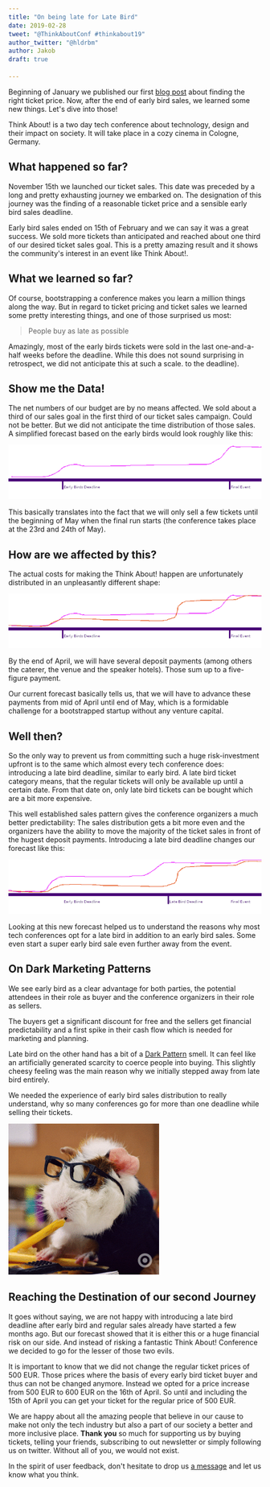 ```yaml
---
title: "On being late for Late Bird"
date: 2019-02-28
tweet: "@ThinkAboutConf #thinkabout19"
author_twitter: "@hldrbm"
author: Jakob
draft: true

---
```


Beginning of January we published our first [blog
post](/blog/learning-from-a-ticket-price-adventure.html) about finding the
right ticket price. Now, after the end of early bird sales, we learned some new
things. Let's dive into those!

Think About! is a two day tech conference about technology, design and their
impact on society. It will take place in a cozy cinema in Cologne, Germany.

## What happened so far?

November 15th we launched our ticket sales. This date was preceded by a long
and pretty exhausting journey we embarked on. The designation of this journey
was the finding of a reasonable ticket price and a sensible early bird sales
deadline.

Early bird sales ended on 15th of February and we can say it was a great
success. We sold more tickets than anticipated and reached about one third of
our desired ticket sales goal. This is a pretty amazing result and it shows the
community's interest in an event like Think About!.

## What we learned so far?

Of course, bootstrapping a conference makes you learn a million things along
the way. But in regard to ticket pricing and ticket sales we learned some
pretty interesting things, and one of those surprised us most:

> People buy as late as possible

Amazingly, most of the early birds tickets were sold in the last
one-and-a-half weeks before the deadline. While this does not sound surprising
in retrospect, we did not anticipate this at such a scale.
to the deadline).

## Show me the Data!

The net numbers of our budget are by no means affected. We sold about a third
of our sales goal in the first third of our ticket sales campaign. Could not be
better. But we did not anticipate the time distribution of those sales. A
simplified forecast based on the early birds would look roughly like this:

![Graph that depicts ticket sales over time](/assets/images/blog/late-bird/diagram.png)

This basically translates into the fact that we will only sell a few tickets
until the beginning of May when the final run starts (the conference takes
place at the 23rd and 24th of May).

## How are we affected by this?

The actual costs for making the Think About! happen are unfortunately distributed in an unpleasantly different shape:

![Graph that depicts ticket sales over time](/assets/images/blog/late-bird/diagram2.png)

By the end of April, we will have several deposit payments (among others the
caterer, the venue and the speaker hotels). Those sum up to a five-figure
payment.

Our current forecast basically tells us, that we will have to advance these
payments from mid of April until end of May, which is a formidable challenge
for a bootstrapped startup without any venture capital.

## Well then?

So the only way to prevent us from committing such a huge risk-investment
upfront is to the same which almost every tech conference does: introducing a
late bird deadline, similar to early bird. A late bird ticket category means,
that the regular tickets will only be available up until a certain date. From
that date on, only late bird tickets can be bought which are a bit more
expensive.

This well established sales pattern gives the conference organizers a much
better predictability: The sales distribution gets a bit more even and the
organizers have the ability to move the majority of the ticket sales in front
of the hugest deposit payments. Introducing a late bird deadline changes our
forecast like this:

![Graph that depicts ticket sales over time](/assets/images/blog/late-bird/diagram3.png)

Looking at this new forecast helped us to understand the reasons why most tech
conferences opt for a late bird in addition to an early bird sales. Some even
start a super early bird sale even further away from the event.

## On Dark Marketing Patterns

We see early bird as a clear advantage for both parties, the potential
attendees in their role as buyer and the conference organizers in their role as
sellers.

The buyers get a significant discount for free and the sellers get financial
predictability and a first spike in their cash flow which is needed for
marketing and planning.

Late bird on the other hand has a bit of a [Dark
Pattern](https://darkpatterns.org/) smell. It can feel like an artificially
generated scarcity to coerce people into buying. This slightly cheesy feeling
was the main reason why we initially stepped away from late bird entirely.

We needed the experience of early bird sales distribution to really understand,
why so many conferences go for more than one deadline while selling their
tickets.

![A guinea pig learning new things](/assets/images/blog/late-bird/learning.gif)

## Reaching the Destination of our second Journey

It goes without saying, we are not happy with introducing a late bird deadline
after early bird and regular sales already have started a few months ago. But
our forecast showed that it is either this or a huge financial risk on our
side. And instead of risking a fantastic Think About! Conference we decided to
go for the lesser of those two evils.

It is important to know that we did not change the regular ticket prices of 500
EUR. Those prices where the basis of every early bird ticket buyer and thus can
not be changed anymore. Instead we opted for a price increase from 500 EUR to
600 EUR on the 16th of April. So until and including the 15th of April you can
get your ticket for the regular price of 500 EUR.

We are happy about all the amazing people that believe in our cause to make not
only the tech industry but also a part of our society a better and more
inclusive place. **Thank you** so much for supporting us by buying tickets, telling
your friends, subscribing to out newsletter or simply following us on twitter.
Without all of you, we would not exist.

In the spirit of user feedback, don't hesitate to drop us [a
message](mailto:kontakt@think-about.io) and let us know what you think.
